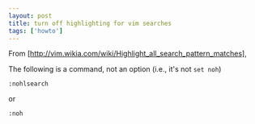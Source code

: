 ```yaml
---
layout: post
title: turn off highlighting for vim searches
tags: ['howto']
---
```


From [http://vim.wikia.com/wiki/Highlight_all_search_pattern_matches],

The following is a command, not an option (i.e., it's not `set noh`)

    :nohlsearch

or

    :noh

